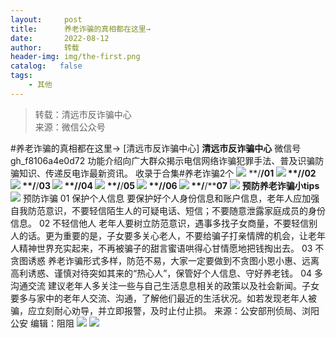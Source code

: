 ```yaml
---
layout:     post
title:      养老诈骗的真相都在这里→
date:       2022-08-12
author:     转载
header-img: img/the-first.png
catalog:   false
tags:
    - 其他
---
```


<blockquote><p>转载：清远市反诈骗中心<br>
来源：微信公众号</p></blockquote>

#养老诈骗的真相都在这里→
[清远市反诈骗中心]
**清远市反诈骗中心**
微信号gh_f8106a4e0d72
功能介绍向广大群众揭示电信网络诈骗犯罪手法、普及识骗防骗知识、传递反电诈最新资讯。
收录于合集#养老诈骗2个
![]({{site.baseurl}}/postimg/3CxTSiafadcic5zyXUfbXLUClzlpaoknCpV4bErPg2kuuS97hoJJbNCtFOVZ9X0j5W26HDaregC5kibiaLGl8CPr9A.gif)
**/****/****01**
![]({{site.baseurl}}/postimg/P5P8HrfVNibruoK1CoSuxmV8vmZEVpLNyOCgnE5PEVr4WHCfj4nyuiaFicPVeZRVpnwfw6NOCFLVeswiaNxq4bJw4Q.jpeg)
**/****/****02**
![]({{site.baseurl}}/postimg/P5P8HrfVNibruoK1CoSuxmV8vmZEVpLNyzmpn5OfYLFoR950uklCqfricO9aDMhJUicOlmLeHtwKzrjicUQsiaBjYicA.jpeg)
**/****/****03**
![]({{site.baseurl}}/postimg/P5P8HrfVNibruoK1CoSuxmV8vmZEVpLNyylzVF5OjSib7UKtUG6eCNW8ORMqVtnJ7lBCyriaEXaKtcBbWQHPrYibmQ.jpeg)
**/****/****04**
![]({{site.baseurl}}/postimg/P5P8HrfVNibruoK1CoSuxmV8vmZEVpLNyUiajmTiavCgKskxwVVzAMgpdnfuzhicicpOoibHckWGqniaTeLThP5WRCbIg.jpeg)
**/****/****05**
![]({{site.baseurl}}/postimg/P5P8HrfVNibruoK1CoSuxmV8vmZEVpLNynGI3kicL7vUnSGLnPLlTvpchWRO4S2YJEamic6QZYnuYVtZQ2fEdza7Q.jpeg)
**/****/****06**
![]({{site.baseurl}}/postimg/P5P8HrfVNibruoK1CoSuxmV8vmZEVpLNykWTZ43EA5ZhSl1k2ZIzwhGNywyqibdvRXsnNh8pv8xO0xEQYlTw2TGQ.jpeg)
**/****/****07**
![]({{site.baseurl}}/postimg/P5P8HrfVNibruoK1CoSuxmV8vmZEVpLNyaqWOHfj7enAMTgYmVHTGzZpyLzW6qiaHajY92q1RVfqLLtzDGNjtaaw.jpeg)
**预防养老诈骗小tips**
![]({{site.baseurl}}/postimg/Z8HgUCscCV8DiaFOV7g8yDObKTkXlK7r7VQ2W65qP1RRCHic9SBqy9DcZzdMWCGfSfpC86XxHzyxaFuolBAkVw7g.png)
预防诈骗
01
保护个人信息
要保护好个人身份信息和账户信息，老年人应加强自我防范意识，不要轻信陌生人的可疑电话、短信；不要随意泄露家庭成员的身份信息。
02
不轻信他人
老年人要树立防范意识，遇事多找子女商量，不要轻信别人的话。更为重要的是，子女要多关心老人，不要给骗子打亲情牌的机会，让老年人精神世界充实起来，不再被骗子的甜言蜜语哄得心甘情愿地把钱掏出去。
03
不贪图诱惑
养老诈骗形式多样，防范不易，大家一定要做到不贪图小恩小惠、远离高利诱惑、谨慎对待突如其来的“热心人”，保管好个人信息、守好养老钱。
04
多沟通交流
建议老年人多关注一些与自己生活息息相关的政策以及社会新闻。子女要多与家中的老年人交流、沟通，了解他们最近的生活状况。如若发现老年人被骗，应立刻耐心劝导，并立即报警，及时止付止损。
来源：公安部刑侦局、浏阳公安
编辑：阻阻
![]({{site.baseurl}}/postimg/SUycX2yckdJ5YVVCpDYl0c5CbMTO3KgBTesbSxe5zKHlm2GQsTWAFTgswCXscN6Y9vuJHFcE77orSK7ClzYOdg.jpeg)
![]({{site.baseurl}}/postimg/3CxTSiafadcic5zyXUfbXLUClzlpaoknCpErldQhhamfG7KH1qHGrr3icT9iaAoE1B4noSO7EewO2k8fys5pMuaoog.gif)
